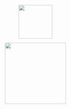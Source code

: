 <p align="center">
    <img width="110" src="https://komarev.com/ghpvc/?username=violetaism&color=948ca4&style=flat&label=comfydants">
</p>
<p align="center">
                    <img width="200" src="https://files.catbox.moe/m2a969.webp">
</p>
